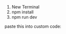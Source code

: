 1. New Terminal
2. npm install
3. npm run dev
  

paste this into custom code:

<script type="module" src='http://localhost:3000/@vite/client'></script>
<script type="module" src='http://localhost:3000/src/main.js'></script>
